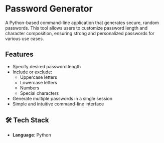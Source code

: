 # Password Generator

A Python-based command-line application that generates secure, random passwords. This tool allows users to customize password length and character composition, ensuring strong and personalized passwords for various use cases.

## Features

- Specify desired password length
- Include or exclude:
  - Uppercase letters
  - Lowercase letters
  - Numbers
  - Special characters
- Generate multiple passwords in a single session
- Simple and intuitive command-line interface

## 🛠 Tech Stack

- **Language**: Python 
